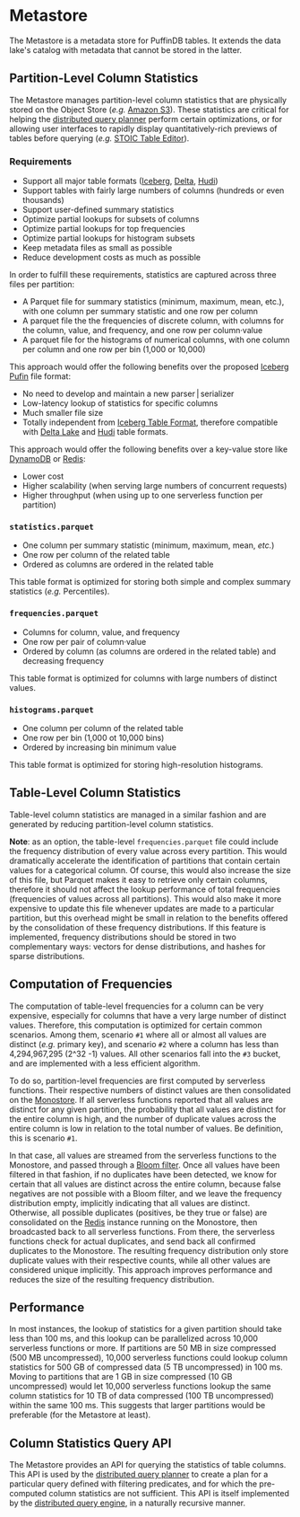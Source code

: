 # Metastore

The Metastore is a metadata store for PuffinDB tables. It extends the data lake's catalog with metadata that cannot be stored in the latter.

## Partition-Level Column Statistics
The Metastore manages partition-level column statistics that are physically stored on the Object Store (*e.g.* [Amazon S3](https://aws.amazon.com/s3/)). These statistics are critical for helping the [distributed query planner](Query%20Planner.md) perform certain optimizations, or for allowing user interfaces to rapidly display quantitatively-rich previews of tables before querying (*e.g.* [STOIC Table Editor](https://github.com/stoic-doc/Community/discussions/534)).

### Requirements
- Support all major table formats ([Iceberg](https://iceberg.apache.org/), [Delta](https://delta.io/), [Hudi](https://hudi.apache.org/))
- Support tables with fairly large numbers of columns (hundreds or even thousands)
- Support user-defined summary statistics
- Optimize partial lookups for subsets of columns
- Optimize partial lookups for top frequencies
- Optimize partial lookups for histogram subsets
- Keep metadata files as small as possible
- Reduce development costs as much as possible

In order to fulfill these requirements, statistics are captured across three files per partition:
- A Parquet file for summary statistics (minimum, maximum, mean, etc.), with one column per summary statistic and one row per column
- A parquet file the the frequencies of discrete column, with columns for the column, value, and frequency, and one row per column·value
- A parquet file for the histograms of numerical columns, with one column per column and one row per bin (1,000 or 10,000)

This approach would offer the following benefits over the proposed [Iceberg Pufin](https://iceberg.apache.org/puffin-spec/) file format:
- No need to develop and maintain a new parser | serializer
- Low-latency lookup of statistics for specific columns
- Much smaller file size
- Totally independent from [Iceberg Table Format](https://iceberg.apache.org/spec/), therefore compatible with [Delta Lake](https://delta.io/) and [Hudi](https://hudi.apache.org/) table formats.

This approach would offer the following benefits over a key-value store like [DynamoDB](https://aws.amazon.com/dynamodb/) or [Redis](https://redis.io/):
- Lower cost
- Higher scalability (when serving large numbers of concurrent requests)
- Higher throughput (when using up to one serverless function per partition)

### `statistics.parquet`
- One column per summary statistic (minimum, maximum, mean, *etc.*)
- One row per column of the related table
- Ordered as columns are ordered in the related table

This table format is optimized for storing both simple and complex summary statistics (*e.g.* Percentiles).

### `frequencies.parquet`
- Columns for column, value, and frequency
- One row per pair of column·value
- Ordered by column (as columns are ordered in the related table) and decreasing frequency

This table format is optimized for columns with large numbers of distinct values.

### `histograms.parquet`
- One column per column of the related table
- One row per bin (1,000 ot 10,000 bins)
- Ordered by increasing bin minimum value

This table format is optimized for storing high-resolution histograms.

## Table-Level Column Statistics
Table-level column statistics are managed in a similar fashion and are generated by reducing partition-level column statistics.

**Note**: as an option, the table-level `frequencies.parquet` file could include the frequency distribution of every value across every partition. This would dramatically accelerate the identification of partitions that contain certain values for a categorical column. Of course, this would also increase the size of this file, but Parquet makes it easy to retrieve only certain columns, therefore it should not affect the lookup performance of total frequencies (frequencies of values across all partitions). This would also make it more expensive to update this file whenever updates are made to a particular partition, but this overhead might be small in relation to the benefits offered by the consolidation of these frequency distributions. If this feature is implemented, frequency distributions should be stored in two complementary ways: vectors for dense distributions, and hashes for sparse distributions.

## Computation of Frequencies
The computation of table-level frequencies for a column can be very expensive, especially for columns that have a very large number of distinct values. Therefore, this computation is optimized for certain common scenarios. Among them, scenario `#1` where all or almost all values are distinct (*e.g.* primary key), and scenario `#2` where a column has less than 4,294,967,295 (2^32 -1) values. All other scenarios fall into the `#3` bucket, and are implemented with a less efficient algorithm.

To do so, partition-level frequencies are first computed by serverless functions. Their respective numbers of distinct values are then consolidated on the [Monostore](Monostore.md). If all serverless functions reported that all values are distinct for any given partition, the probability that all values are distinct for the entire column is high, and the number of duplicate values across the entire column is low in relation to the total number of values. Be definition, this is scenario `#1`.

In that case, all values are streamed from the serverless functions to the Monostore, and passed through a [Bloom filter](https://en.wikipedia.org/wiki/Bloom_filter). Once all values have been filtered in that fashion, if no duplicates have been detected, we know for certain that all values are distinct across the entire column, because false negatives are not possible with a Bloom filter, and we leave the frequency distribution empty, implicitly indicating that all values are distinct. Otherwise, all possible duplicates (positives, be they true or false) are consolidated on the [Redis](https://redis.io/) instance running on the Monostore, then broadcasted back to all serverless functions. From there, the serverless functions check for actual duplicates, and send back all confirmed duplicates to the Monostore. The resulting frequency distribution only store duplicate values with their respective counts, while all other values are considered unique implicitly. This approach improves performance and reduces the size of the resulting frequency distribution.

## Performance
In most instances, the lookup of statistics for a given partition should take less than 100 ms, and this lookup can be parallelized across 10,000 serverless functions or more. If partitions are 50 MB in size compressed (500 MB uncompressed), 10,000 serverless functions could lookup column statistics for 500 GB of compressed data (5 TB uncompressed) in 100 ms. Moving to partitions that are 1 GB in size compressed (10 GB uncompressed) would let 10,000 serverless functions lookup the same column statistics for 10 TB of data compressed (100 TB uncompressed) within the same 100 ms. This suggests that larger partitions would be preferable (for the Metastore at least).

## Column Statistics Query API
The Metastore provides an API for querying the statistics of table columns. This API is used by the [distributed query planner](Query%20Planner.md) to create a plan for a particular query defined with filtering predicates, and for which the pre-computed column statistics are not sufficient. This API is itself implemented by the [distributed query engine](Query%20Engine.md), in a naturally recursive manner.
